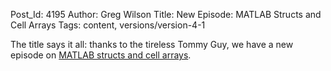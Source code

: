 Post_Id: 4195
Author: Greg Wilson
Title: New Episode: MATLAB Structs and Cell Arrays
Tags: content, versions/version-4-1

<p>The title says it all: thanks to the tireless Tommy Guy, we have a new episode on <a href="/4_0/matlab/cellarrays.html">MATLAB structs and cell arrays</a>.</p>

